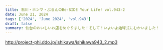 ```yaml
---
title: 石川・ホンマ・ぶるんのBe-SIDE Your Life! vol.943-2
date: June 21, 2024
tags: ['2024', 'June 2024', 'vol.943']
draft: false
summary: 仙台のおいしいお店をめぐりました！そして！いよいよ始球式にむかいました！
---
```


http://project-phi.ddo.jp/ishikawa/ishikawa943_2.mp3
